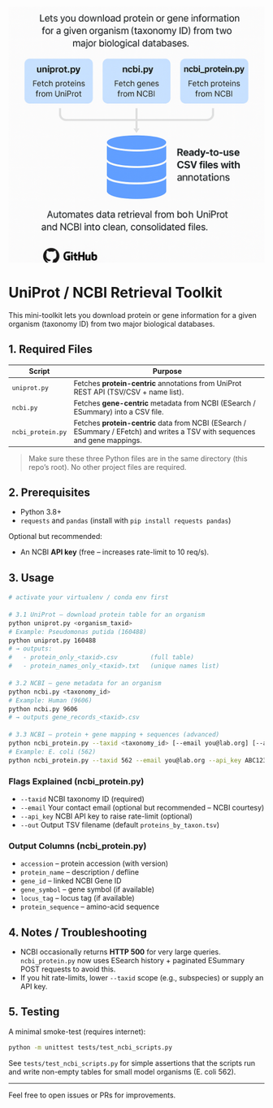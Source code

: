 ![Alt text](taxonomy_to_proteins.png)

# UniProt / NCBI Retrieval Toolkit

This mini-toolkit lets you download protein or gene information for a given organism (taxonomy ID) from two major biological databases.

## 1. Required Files

| Script | Purpose |
|--------|---------|
| `uniprot.py` | Fetches **protein-centric** annotations from UniProt REST API (TSV/CSV + name list). |
| `ncbi.py` | Fetches **gene-centric** metadata from NCBI (ESearch / ESummary) into a CSV file. |
| `ncbi_protein.py` | Fetches **protein-centric** data from NCBI (ESearch / ESummary / EFetch) and writes a TSV with sequences and gene mappings. |

> Make sure these three Python files are in the same directory (this repo’s root). No other project files are required.

## 2. Prerequisites

* Python 3.8+
* `requests` and `pandas` (install with `pip install requests pandas`)

Optional but recommended:
* An NCBI **API key** (free – increases rate-limit to 10 req/s).

## 3. Usage

```bash
# activate your virtualenv / conda env first

# 3.1 UniProt – download protein table for an organism
python uniprot.py <organism_taxid>
# Example: Pseudomonas putida (160488)
python uniprot.py 160488
# → outputs:
#   - protein_only_<taxid>.csv         (full table)
#   - protein_names_only_<taxid>.txt   (unique names list)

# 3.2 NCBI – gene metadata for an organism
python ncbi.py <taxonomy_id>
# Example: Human (9606)
python ncbi.py 9606
# → outputs gene_records_<taxid>.csv

# 3.3 NCBI – protein + gene mapping + sequences (advanced)
python ncbi_protein.py --taxid <taxonomy_id> [--email you@lab.org] [--api_key YOUR_NCBI_KEY] [--out output.tsv]
# Example: E. coli (562)
python ncbi_protein.py --taxid 562 --email you@lab.org --api_key ABC123 --out ecoli_proteins.tsv
```

### Flags Explained (ncbi_protein.py)

* `--taxid`   NCBI taxonomy ID (required)
* `--email`   Your contact email (optional but recommended – NCBI courtesy)
* `--api_key` NCBI API key to raise rate-limit (optional)
* `--out`     Output TSV filename (default `proteins_by_taxon.tsv`)

### Output Columns (ncbi_protein.py)

* `accession` – protein accession (with version)
* `protein_name` – description / defline
* `gene_id` – linked NCBI Gene ID
* `gene_symbol` – gene symbol (if available)
* `locus_tag` – locus tag (if available)
* `protein_sequence` – amino-acid sequence

## 4. Notes / Troubleshooting

* NCBI occasionally returns **HTTP 500** for very large queries. `ncbi_protein.py` now uses ESearch history + paginated ESummary POST requests to avoid this.
* If you hit rate-limits, lower `--taxid` scope (e.g., subspecies) or supply an API key.

## 5. Testing

A minimal smoke-test (requires internet):

```bash
python -m unittest tests/test_ncbi_scripts.py
```

See `tests/test_ncbi_scripts.py` for simple assertions that the scripts run and write non-empty tables for small model organisms (E. coli 562).

---
Feel free to open issues or PRs for improvements.
